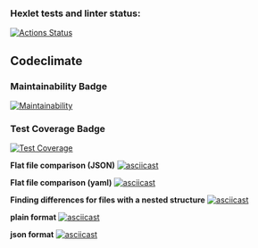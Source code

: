 ### Hexlet tests and linter status:
[![Actions Status](https://github.com/OlegArtemiev/frontend-project-lvl2/workflows/hexlet-check/badge.svg)](https://github.com/OlegArtemiev/frontend-project-lvl2/actions)

## Codeclimate
### Maintainability Badge
[![Maintainability](https://api.codeclimate.com/v1/badges/5f6dd29ad3af930bd25d/maintainability)](https://codeclimate.com/github/OlegArtemiev/frontend-project-lvl2/maintainability)

### Test Coverage Badge
[![Test Coverage](https://api.codeclimate.com/v1/badges/5f6dd29ad3af930bd25d/test_coverage)](https://codeclimate.com/github/OlegArtemiev/frontend-project-lvl2/test_coverage)

**Flat file comparison (JSON)**
[![asciicast](https://asciinema.org/a/tIbJSbuNEoyuL6Mdr6P6xYGiP.svg)](https://asciinema.org/a/tIbJSbuNEoyuL6Mdr6P6xYGiP)

**Flat file comparison (yaml)**
[![asciicast](https://asciinema.org/a/7POaQnSKwlYiQnhfFYZI9qbxw.svg)](https://asciinema.org/a/7POaQnSKwlYiQnhfFYZI9qbxw)

**Finding differences for files with a nested structure**
[![asciicast](https://asciinema.org/a/8EQtYSR8CeVEKiQr7FqJPLQH2.svg)](https://asciinema.org/a/8EQtYSR8CeVEKiQr7FqJPLQH2)

**plain format**
[![asciicast](https://asciinema.org/a/4EDQrP6FMamR2Qso6S5dmkGLM.svg)](https://asciinema.org/a/4EDQrP6FMamR2Qso6S5dmkGLM)

**json format**
[![asciicast](https://asciinema.org/a/Pf9fscwuLJlxteaDoXriKASx6.svg)](https://asciinema.org/a/Pf9fscwuLJlxteaDoXriKASx6)
